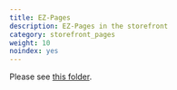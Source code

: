 ```yaml
---
title: EZ-Pages 
description: EZ-Pages in the storefront 
category: storefront_pages
weight: 10
noindex: yes
---
```


Please see [this folder](/user/ezpages/).
